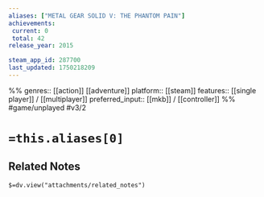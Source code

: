 ```yaml
---
aliases: ["METAL GEAR SOLID V: THE PHANTOM PAIN"]
achievements:
 current: 0
 total: 42
release_year: 2015

steam_app_id: 287700
last_updated: 1750218209
---
```

%%
genres:: [[action]] [[adventure]]
platform:: [[steam]]
features:: [[single player]] / [[multiplayer]]
preferred_input:: [[mkb]] / [[controller]]
%%
#game/unplayed
#v3/2

# `=this.aliases[0]`
## Related Notes
`$=dv.view("attachments/related_notes")`